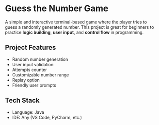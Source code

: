 #  Guess the Number Game

A simple and interactive terminal-based game where the player tries to guess a randomly generated number. This project is great for beginners to practice **logic building**, **user input**, and **control flow** in programming.

##  Project Features

- Random number generation
- User input validation
- Attempts counter
- Customizable number range
- Replay option
- Friendly user prompts
  
##  Tech Stack

- Language: Java
- IDE: Any (VS Code, PyCharm, etc.)

